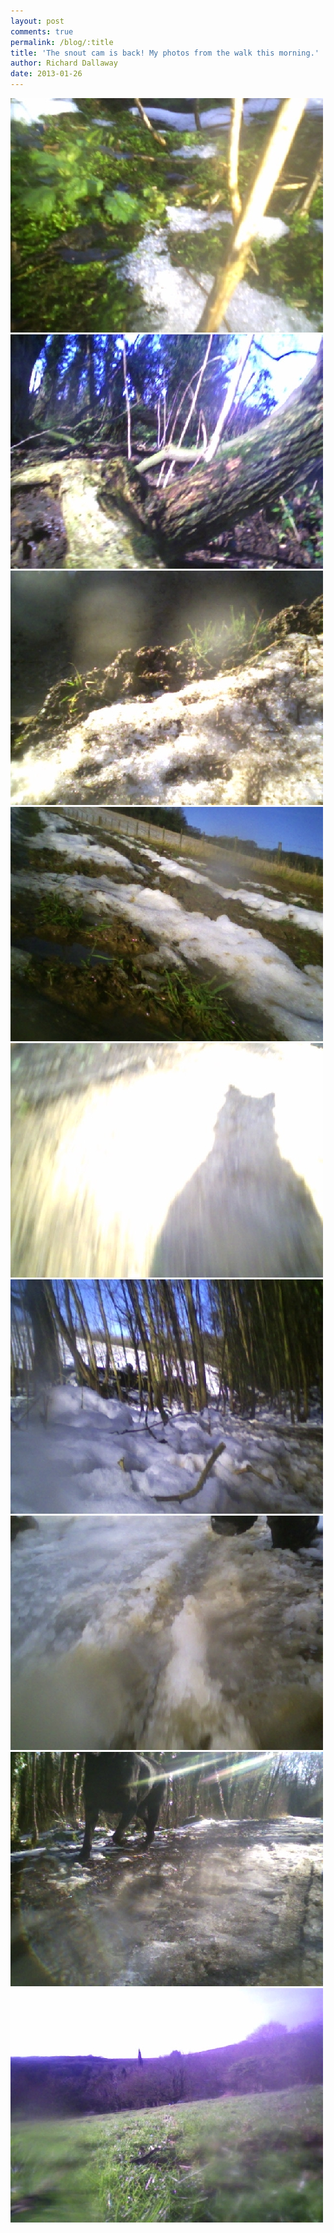 ```yaml
---
layout: post
comments: true
permalink: /blog/:title
title: 'The snout cam is back! My photos from the walk this morning.'
author: Richard Dallaway
date: 2013-01-26
---
```


<div><a href="/media/PICT0016.JPG"><img width="500" src="/media/PICT0016.JPG.500.JPG" height="375"></img></a></div><div><a href="/media/PICT0017.JPG"><img width="500" src="/media/PICT0017.JPG.500.JPG" height="375"></img></a></div><div><a href="/media/PICT0021.JPG"><img width="500" src="/media/PICT0021.JPG.500.JPG" height="375"></img></a></div><div><a href="/media/PICT0022.JPG"><img width="500" src="/media/PICT0022.JPG.500.JPG" height="375"></img></a></div><div><a href="/media/PICT0033.JPG"><img width="500" src="/media/PICT0033.JPG.500.JPG" height="375"></img></a></div><div><a href="/media/PICT0037.JPG"><img width="500" src="/media/PICT0037.JPG.500.JPG" height="375"></img></a></div><div><a href="/media/PICT0049.JPG"><img width="500" src="/media/PICT0049.JPG.500.JPG" height="375"></img></a></div><div><a href="/media/PICT0053.JPG"><img width="500" src="/media/PICT0053.JPG.500.JPG" height="375"></img></a></div><div><a href="/media/PICT0071.JPG"><img width="500" src="/media/PICT0071.JPG.500.JPG" height="375"></img></a></div>


          
    
